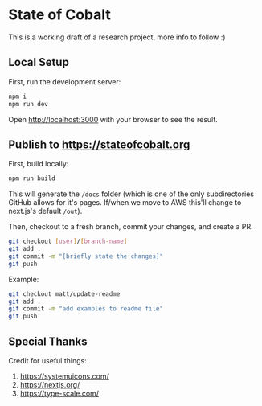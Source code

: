 # State of Cobalt

This is a working draft of a research project, more info to follow :)

## Local Setup

First, run the development server:

```bash
npm i
npm run dev
```

Open [http://localhost:3000](http://localhost:3000) with your browser to see the result.

## Publish to https://stateofcobalt.org

First, build locally:

```bash
npm run build
```

This will generate the `/docs` folder (which is one of the only subdirectories GitHub allows for it's pages. If/when we move to AWS this'll change to next.js's default `/out`).

Then, checkout to a fresh branch, commit your changes, and create a PR.

```bash
git checkout [user]/[branch-name]
git add .
git commit -m "[briefly state the changes]"
git push
```

Example:

```bash
git checkout matt/update-readme
git add .
git commit -m "add examples to readme file"
git push
```

## Special Thanks

Credit for useful things:

1. https://systemuicons.com/
1. https://nextjs.org/
1. https://type-scale.com/
